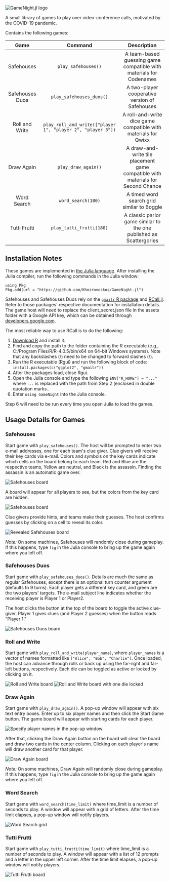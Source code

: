 ![GameNight.jl logo](/images/Game%20Night%20Social%20Logo.png)

A small library of games to play over video-conference calls, motivated by the COVID-19 pandemic.

Contains the following games:

Game           | Command                                                     | Description
:------------: | :-------------------------------------------------------:   | :---------:
Safehouses     | `play_safehouses()`                                         | A team-based guessing game compatible with materials for Codenames
Safehouses Duos| `play_safehouses_duos()`                                    | A two-player cooperative version of Safehouses
Roll and Write | `play_roll_and_write(["player 1", "player 2", "player 3"])` | A roll-and-write dice game compatible with materials for Qwixx
Draw Again     | `play_draw_again()`                                         | A draw-and-write tile placement game compatible with materials for Second Chance
Word Search    | `word_search(180)`                                          | A timed word search grid similar to Boggle
Tutti Frutti   | `play_tutti_frutti(180)`                                    | A classic parlor game similar to the one published as Scattergories

## Installation Notes

These games are implemented in [the Julia language](https://julialang.org/). After installing the Julia compiler, run the following commands in the Julia window:

```
using Pkg
Pkg.add(url = "https://github.com/Khoirovoskos/GameNight.jl")
```

Safehouses and Safehouses Duos rely on the [`gmailr` R package](https://cran.r-project.org/web/packages/gmailr/) and [RCall.jl](https://juliainterop.github.io/RCall.jl/stable/). Refer to those packages' respective documentation for installation details. The game host will need to replace the client_secret.json file in the assets folder with a Google API key, which can be obtained through [developers.google.com](https://developers.google.com/).

The most reliable way to use RCall is to do the following: 
1. [Download R](https://cran.r-project.org) and install it. 
2. Find and copy the path to the folder containing the R executable (e.g., C:/Program Files/R/R-4.0.5/bin/x64 on 64-bit Windows systems). Note that any backslashes (\\) need to be changed to forward slashes (/).
3. Run the R executable (Rgui) and run the following block of code: `install.packages(c("ggplot2", "gmailr"))`
4. After the packages load, close Rgui.
5. Open the Julia console and type the following `ENV["R_HOME"] = "..."` where `...` is replaced with the path from Step 2 (enclosed in double quotation marks..
6. Enter `using GameNight` into the Julia console.

Step 6 will need to be run every time you open Julia to load the games.

## Usage Details for Games

### Safehouses
Start game with `play_safehouses()`. The host will be prompted to enter two e-mail addresses, one for each team's clue giver. Clue givers will receive their key cards via e-mail. Colors and symbols on the key cards indicate which cells on the board belong to each team. Red and Blue are the respective teams, Yellow are neutral, and Black is the assassin. Finding the assassin is an automatic game over. 

![Safehouses board](/images/key%20card.jpg)

A board will appear for all players to see, but the colors from the key card are hidden.

![Safehouses board](/images/Safehouses1.JPG)

Clue givers provide hints, and teams make their guesses. The host confirms guesses by clicking on a cell to reveal its color.

![Revealed Safehouses board](/images/Safehouses2.JPG)

*Note:* On some machines, Safehouses will randomly close during gameplay. If this happens, type `fig` in the Julia console to bring up the game again where you left off.

### Safehouses Duos
Start game with `play_safehouses_duos()`. Details are much the same as regular Safehouses, except there is an optional turn counter argument (defaults to 9 turns). Each player gets a different key card, and green are the two players' targets. The e-mail subject line indicates whether the receiving player is Player 1 or Player2.

The host clicks the button at the top of the board to toggle the active clue-giver. Player 1 gives clues (and Player 2 guesses) when the button reads "Player 1."

![Safehouses Duos board](/images/Safehouses%20Duos.JPG)

### Roll and Write
Start game with `play_roll_and_write(player_name)`, where `player_names` is a vector of names formatted like `["Alice", "Bob", "Charlie"]`.
Once loaded, the host can advance through rolls or back up using the far-right and far-left buttons, respectively. Each die can be toggled as active or locked by clicking on it.

![Roll and Write board](/images/Roll%20and%20Write%201.JPG)
![Roll and Write board with one die locked](/images/Roll%20and%20Write%202.JPG)

### Draw Again
Start game with `play_draw_again()`. A pop-up window will appear with six text entry boxes. Enter up to six player names and then click the Start Game button. The game board will appear with starting cards for each player. 

![Specify player names in the pop-up window](/images/Draw%20Again%201.JPG)

After that, clicking the Draw Again button on the board will clear the board and draw two cards in the center column. Clicking on each player's name will draw another card for that player.

![Draw Again board](/images/Draw%20Again%202.JPG)

*Note:* On some machines, Draw Again will randomly close during gameplay. If this happens, type `fig` in the Julia console to bring up the game again where you left off.

### Word Search
Start game with `word_search(time_limit)` where time_limit is a number of seconds to play. A window will appear with a grid of letters. After the time limit elapses, a pop-up window will notify players.

![Word Search grid](/images/Word%20Search.JPG)

### Tutti Frutti
Start game with `play_tutti_frutti(time_limit)` where time_limit is a number of seconds to play. A window will appear with a list of 12 prompts and a letter in the upper left corner. After the time limit elapses, a pop-up window will notify players.

![Tutti Frutti board](/images/Tutti%20Frutti.JPG)
